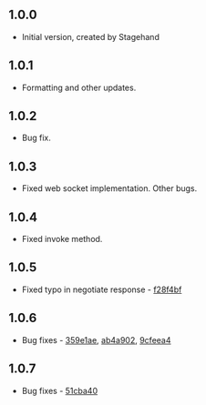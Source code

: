 ## 1.0.0

- Initial version, created by Stagehand

## 1.0.1

- Formatting and other updates.

## 1.0.2 

- Bug fix.

## 1.0.3 

- Fixed web socket implementation. Other bugs.

## 1.0.4

- Fixed invoke method.

## 1.0.5

- Fixed typo in negotiate response - [f28f4bf](https://github.com/jamiewest/signalr_core/commit/f28f4bfa6f174dc24b2614ece057fcaaf3d121d1) 

## 1.0.6

- Bug fixes - [359e1ae](https://github.com/dart-lang/http/commit/469ea67d412d4e90ade81bc672b601d4d663e685), [ab4a902](https://github.com/jamiewest/signalr_core/commit/ab4a9020c72c5ba1f9560940fade536516cb1292), [9cfeea4](https://github.com/jamiewest/signalr_core/commit/9cfeea4a86a78ce32f29a3147cf58532415ea814)

## 1.0.7

- Bug fixes - [51cba40](https://github.com/jamiewest/signalr_core/commit/51cba400e52640b7f2fdf0dd4154061d8117e778)